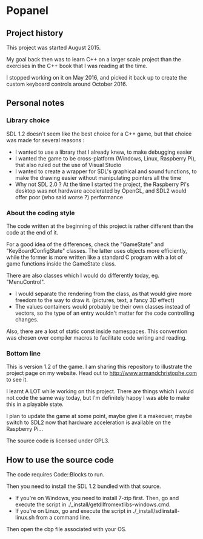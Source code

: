 # Popanel

## Project history

This project was started August 2015. 

My goal back then was to learn C++ on a larger scale project than the exercises in the C++ book that I was reading at the time.

I stopped working on it on May 2016, and picked it back up to create the custom keyboard controls around October 2016.

## Personal notes
### Library choice
SDL 1.2 doesn't seem like the best choice for a C++ game, but that choice was made for several reasons :
* I wanted to use a library that I already knew, to make debugging easier
* I wanted the game to be cross-platform (Windows, Linux, Raspberry Pi), that also ruled out the use of Visual Studio
* I wanted to create a wrapper for SDL's graphical and sound functions, to make the drawing easier without manipulating pointers all the time
* Why not SDL 2.0 ? At the time I started the project, the Raspberry Pi's desktop was not hardware accelerated by OpenGL, and SDL2 would offer poor (who said worse ?) performance

### About the coding style
The code written at the beginning of this project is rather different than the code at the end of it.

For a good idea of the differences, check the "GameState" and "KeyBoardConfigState" classes.
The latter uses objects more efficiently, while the former is more written like a standard C program with a lot of game functions inside the GameState class.

There are also classes which I would do differently today, eg. "MenuControl". 
* I would separate the rendering from the class, as that would give more freedom to the way to draw it. (pictures, text, a fancy 3D effect)
* The values containers would probably be their own classes instead of vectors, so the type of an entry wouldn't matter for the code controlling changes.

Also, there are a lost of static const inside namespaces. This convention was chosen over compiler macros to facilitate code writing and reading.

### Bottom line
This is version 1.2 of the game. I am sharing this repository to illustrate the project page on my website. Head out to http://www.armandchristophe.com to see it. 

I learnt A LOT while working on this project. There are things which I would not code the same way today, but I'm definitely happy I was able to make this in a playable state.

I plan to update the game at some point, maybe give it a makeover, maybe switch to SDL2 now that hardware acceleration is available on the Raspberry Pi...

The source code is licensed under GPL3.

## How to use the source code
The code requires Code::Blocks to run.

Then you need to install the SDL 1.2 bundled with that source.
* If you're on Windows, you need to install 7-zip first. Then, go and execute the script in ./_install/getdllfromextlibs-windows.cmd.
* If you're on Linux, go and execute the script in ./_install/sdlinstall-linux.sh from a command line.

Then open the cbp file associated with your OS.
